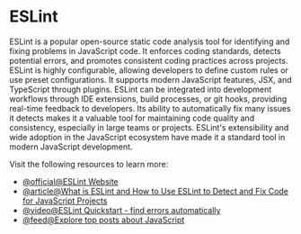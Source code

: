 # ESLint

ESLint is a popular open-source static code analysis tool for identifying and fixing problems in JavaScript code. It enforces coding standards, detects potential errors, and promotes consistent coding practices across projects. ESLint is highly configurable, allowing developers to define custom rules or use preset configurations. It supports modern JavaScript features, JSX, and TypeScript through plugins. ESLint can be integrated into development workflows through IDE extensions, build processes, or git hooks, providing real-time feedback to developers. Its ability to automatically fix many issues it detects makes it a valuable tool for maintaining code quality and consistency, especially in large teams or projects. ESLint's extensibility and wide adoption in the JavaScript ecosystem have made it a standard tool in modern JavaScript development.

Visit the following resources to learn more:

- [@official@ESLint Website](https://eslint.org/)
- [@article@What is ESLint and How to Use ESLint to Detect and Fix Code for JavaScript Projects](https://2coffee.dev/en/articles/what-is-eslint-and-how-to-use-eslint-to-detect-fix-code-for-javascript-projects)
- [@video@ESLint Quickstart - find errors automatically](https://www.youtube.com/watch?v=qhuFviJn-es)
- [@feed@Explore top posts about JavaScript](https://app.daily.dev/tags/javascript?ref=roadmapsh)
